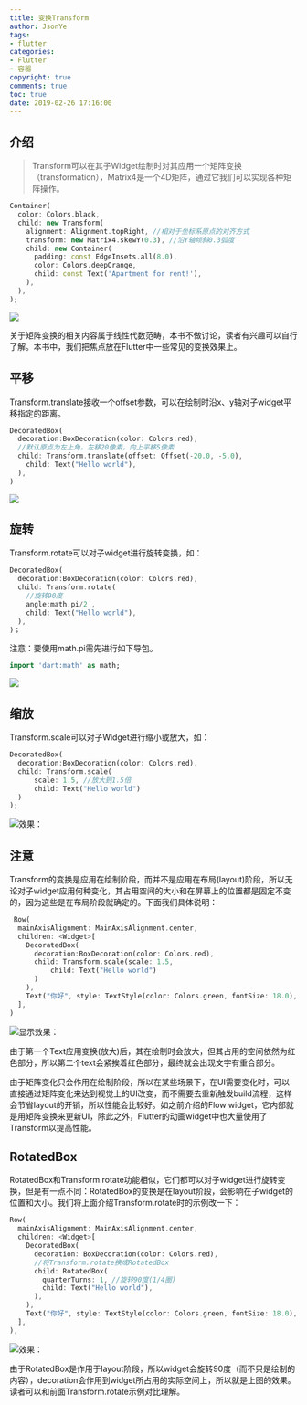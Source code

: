 ```yaml
---
title: 变换Transform
author: JsonYe
tags:
- flutter
categories:
- Flutter
- 容器
copyright: true
comments: true
toc: true
date: 2019-02-26 17:16:00   
---
```

## 介绍
> Transform可以在其子Widget绘制时对其应用一个矩阵变换（transformation），Matrix4是一个4D矩阵，通过它我们可以实现各种矩阵操作。

```dart
Container(
  color: Colors.black,
  child: new Transform(
    alignment: Alignment.topRight, //相对于坐标系原点的对齐方式
    transform: new Matrix4.skewY(0.3), //沿Y轴倾斜0.3弧度
    child: new Container(
      padding: const EdgeInsets.all(8.0),
      color: Colors.deepOrange,
      child: const Text('Apartment for rent!'),
    ),
  ),
);
```
![](https://cdn.jsdelivr.net/gh/flutterchina/flutter-in-action@1.0/docs/imgs/image-20180910160248494.png)

关于矩阵变换的相关内容属于线性代数范畴，本书不做讨论，读者有兴趣可以自行了解。本书中，我们把焦点放在Flutter中一些常见的变换效果上。

## 平移
Transform.translate接收一个offset参数，可以在绘制时沿x、y轴对子widget平移指定的距离。
```dart
DecoratedBox(
  decoration:BoxDecoration(color: Colors.red),
  //默认原点为左上角，左移20像素，向上平移5像素  
  child: Transform.translate(offset: Offset(-20.0, -5.0),
    child: Text("Hello world"),
  ),
)
```
![](https://cdn.jsdelivr.net/gh/flutterchina/flutter-in-action@1.0/docs/imgs/image-20180910161953078.png)

## 旋转
Transform.rotate可以对子widget进行旋转变换，如：
```dart
DecoratedBox(
  decoration:BoxDecoration(color: Colors.red),
  child: Transform.rotate(
    //旋转90度
    angle:math.pi/2 ,
    child: Text("Hello world"),
  ),
)；
```
注意：要使用math.pi需先进行如下导包。
```dart
import 'dart:math' as math;
```
![](https://cdn.jsdelivr.net/gh/flutterchina/flutter-in-action@1.0/docs/imgs/image-20180910162408030.png)

## 缩放
Transform.scale可以对子Widget进行缩小或放大，如：
```dart
DecoratedBox(
  decoration:BoxDecoration(color: Colors.red),
  child: Transform.scale(
      scale: 1.5, //放大到1.5倍
      child: Text("Hello world")
  )
);
```
![效果：](https://cdn.jsdelivr.net/gh/flutterchina/flutter-in-action@1.0/docs/imgs/image-20180910162817059.png)

## 注意
Transform的变换是应用在绘制阶段，而并不是应用在布局(layout)阶段，所以无论对子widget应用何种变化，其占用空间的大小和在屏幕上的位置都是固定不变的，因为这些是在布局阶段就确定的。下面我们具体说明：
```dart
 Row(
  mainAxisAlignment: MainAxisAlignment.center,
  children: <Widget>[
    DecoratedBox(
      decoration:BoxDecoration(color: Colors.red),
      child: Transform.scale(scale: 1.5,
          child: Text("Hello world")
      )
    ),
    Text("你好", style: TextStyle(color: Colors.green, fontSize: 18.0),)
  ],
)
```
![显示效果：](https://cdn.jsdelivr.net/gh/flutterchina/flutter-in-action@1.0/docs/imgs/image-20180910164454967.png)


由于第一个Text应用变换(放大)后，其在绘制时会放大，但其占用的空间依然为红色部分，所以第二个text会紧挨着红色部分，最终就会出现文字有重合部分。

由于矩阵变化只会作用在绘制阶段，所以在某些场景下，在UI需要变化时，可以直接通过矩阵变化来达到视觉上的UI改变，而不需要去重新触发build流程，这样会节省layout的开销，所以性能会比较好。如之前介绍的Flow widget，它内部就是用矩阵变换来更新UI，除此之外，Flutter的动画widget中也大量使用了Transform以提高性能。

## RotatedBox
RotatedBox和Transform.rotate功能相似，它们都可以对子widget进行旋转变换，但是有一点不同：RotatedBox的变换是在layout阶段，会影响在子widget的位置和大小。我们将上面介绍Transform.rotate时的示例改一下：
```dart
Row(
  mainAxisAlignment: MainAxisAlignment.center,
  children: <Widget>[
    DecoratedBox(
      decoration: BoxDecoration(color: Colors.red),
      //将Transform.rotate换成RotatedBox  
      child: RotatedBox(
        quarterTurns: 1, //旋转90度(1/4圈)
        child: Text("Hello world"),
      ),
    ),
    Text("你好", style: TextStyle(color: Colors.green, fontSize: 18.0),)
  ],
),
```
![效果：](https://cdn.jsdelivr.net/gh/flutterchina/flutter-in-action@1.0/docs/imgs/image-20180910170603964.png)

由于RotatedBox是作用于layout阶段，所以widget会旋转90度（而不只是绘制的内容），decoration会作用到widget所占用的实际空间上，所以就是上图的效果。读者可以和前面Transform.rotate示例对比理解。